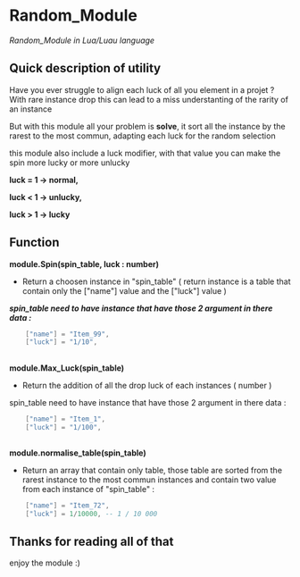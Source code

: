 # Random_Module
*Random_Module in Lua/Luau language*

##
## Quick description of utility
Have you ever struggle to align each luck of all you element in a projet ? With rare instance drop this can lead to a miss understanting of the rarity of an instance

But with this module all your problem is **solve**, it sort all the instance by the rarest to the most commun, adapting each luck for the random selection

this module also include a luck modifier, with that value you can make the spin more lucky or more unlucky

**luck = 1 -> normal,**

**luck < 1 -> unlucky,**

**luck > 1 -> lucky**

##
## Function
**module.Spin(spin_table, luck : number)**

- Return a choosen instance in "spin_table" ( return instance is a table that contain only the ["name"] value and the ["luck"] value )

***spin_table need to have instance that have those 2 argument in there data :***

```lua
	["name"] = "Item_99",
	["luck"] = "1/10",
```

##
**module.Max_Luck(spin_table)**

- Return the addition of all the drop luck of each instances ( number )

spin_table need to have instance that have those 2 argument in there data :

```lua
	["name"] = "Item_1",
	["luck"] = "1/100",
```

##
**module.normalise_table(spin_table)**

- Return an array that contain only table, those table are sorted from the rarest instance to the most commun instances and contain two value from each instance of "spin_table" :

```lua
	["name"] = "Item_72",
	["luck"] = 1/10000, -- 1 / 10 000
```

## Thanks for reading all of that
enjoy the module :)

